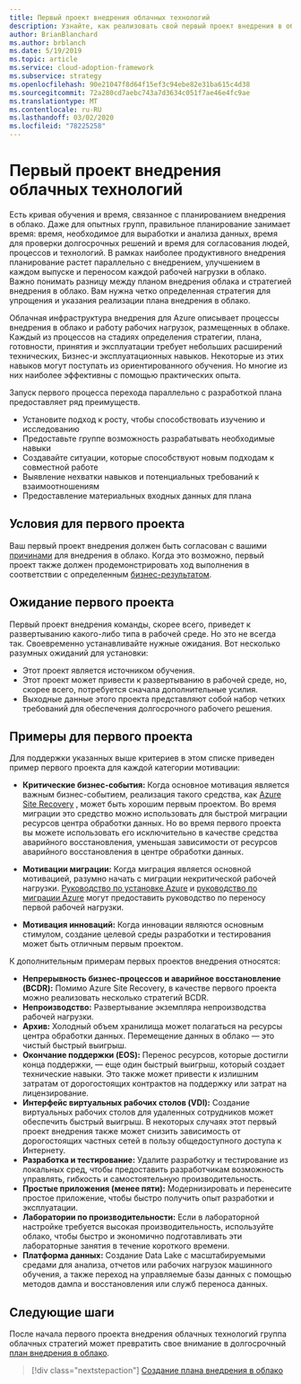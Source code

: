 ```yaml
---
title: Первый проект внедрения облачных технологий
description: Узнайте, как реализовать свой первый проект внедрения в облако.
author: BrianBlanchard
ms.author: brblanch
ms.date: 5/19/2019
ms.topic: article
ms.service: cloud-adoption-framework
ms.subservice: strategy
ms.openlocfilehash: 90e21047f8d64f15ef3c94ebe82e31ba615c4d38
ms.sourcegitcommit: 72a280cd7aebc743a7d3634c051f7ae46e4fc9ae
ms.translationtype: MT
ms.contentlocale: ru-RU
ms.lasthandoff: 03/02/2020
ms.locfileid: "78225258"
---
```

<!-- markdownlint-disable MD026 -->

# <a name="first-cloud-adoption-project"></a>Первый проект внедрения облачных технологий

Есть кривая обучения и время, связанное с планированием внедрения в облако. Даже для опытных групп, правильное планирование занимает время: время, необходимое для выработки и анализа данных, время для проверки долгосрочных решений и время для согласования людей, процессов и технологий. В рамках наиболее продуктивного внедрения планирование растет параллельно с внедрением, улучшением в каждом выпуске и переносом каждой рабочей нагрузки в облако. Важно понимать разницу между планом внедрения облака и стратегией внедрения в облако. Вам нужна четко определенная стратегия для упрощения и указания реализации плана внедрения в облако.

Облачная инфраструктура внедрения для Azure описывает процессы внедрения в облако и работу рабочих нагрузок, размещенных в облаке. Каждый из процессов на стадиях определения стратегии, плана, готовности, принятия и эксплуатации требует небольших расширений технических, Бизнес-и эксплуатационных навыков. Некоторые из этих навыков могут поступать из ориентированного обучения. Но многие из них наиболее эффективны с помощью практических опыта.

Запуск первого процесса перехода параллельно с разработкой плана предоставляет ряд преимуществ.

- Установите подход к росту, чтобы способствовать изучению и исследованию
- Предоставьте группе возможность разрабатывать необходимые навыки
- Создавайте ситуации, которые способствуют новым подходам к совместной работе
- Выявление нехватки навыков и потенциальных требований к взаимоотношениям
- Предоставление материальных входных данных для плана

## <a name="first-project-criteria"></a>Условия для первого проекта

Ваш первый проект внедрения должен быть согласован с вашими [причинами](./motivations.md) для внедрения в облако. Когда это возможно, первый проект также должен продемонстрировать ход выполнения в соответствии с определенным [бизнес-результатом](./business-outcomes/business-outcome-template.md).

## <a name="first-project-expectations"></a>Ожидание первого проекта

Первый проект внедрения команды, скорее всего, приведет к развертыванию какого-либо типа в рабочей среде. Но это не всегда так. Своевременно устанавливайте нужные ожидания. Вот несколько разумных ожиданий для установки:

- Этот проект является источником обучения.
- Этот проект может привести к развертыванию в рабочей среде, но, скорее всего, потребуется сначала дополнительные усилия.
- Выходные данные этого проекта представляют собой набор четких требований для обеспечения долгосрочного рабочего решения.

## <a name="first-project-examples"></a>Примеры для первого проекта

Для поддержки указанных выше критериев в этом списке приведен пример первого проекта для каждой категории мотивации:

- **Критические бизнес-события:** Когда основное мотивация является важным бизнес-событием, реализация такого средства, как [Azure Site Recovery](../migrate/azure-migration-guide/migrate.md?tabs=Tools#azure-site-recovery) , может быть хорошим первым проектом. Во время миграции это средство можно использовать для быстрой миграции ресурсов центра обработки данных. Но во время первого проекта вы можете использовать его исключительно в качестве средства аварийного восстановления, уменьшая зависимости от ресурсов аварийного восстановления в центре обработки данных.

- **Мотивации миграции:** Когда миграция является основной мотивацией, разумно начать с миграции некритической рабочей нагрузки. [Руководство по установке Azure](../ready/azure-setup-guide/index.md) и [руководство по миграции Azure](../migrate/azure-migration-guide/index.md) могут предоставить руководство по переносу первой рабочей нагрузки.

- **Мотивация инноваций:** Когда инновации являются основным стимулом, создание целевой среды разработки и тестирования может быть отличным первым проектом.

К дополнительным примерам первых проектов внедрения относятся:

- **Непрерывность бизнес-процессов и аварийное восстановление (BCDR):** Помимо Azure Site Recovery, в качестве первого проекта можно реализовать несколько стратегий BCDR.
- **Непроизводство:** Развертывание экземпляра непроизводства рабочей нагрузки.
- **Архив:** Холодный объем хранилища может полагаться на ресурсы центра обработки данных. Перемещение данных в облако — это чистый быстрый выигрыш.
- **Окончание поддержки (EOS):** Перенос ресурсов, которые достигли конца поддержки, — еще один быстрый выигрыш, который создает технические навыки. Это также может привести к излишним затратам от дорогостоящих контрактов на поддержку или затрат на лицензирование.
- **Интерфейс виртуальных рабочих столов (VDI):** Создание виртуальных рабочих столов для удаленных сотрудников может обеспечить быстрый выигрыш. В некоторых случаях этот первый проект внедрения также может снизить зависимость от дорогостоящих частных сетей в пользу общедоступного доступа к Интернету.
- **Разработка и тестирование:** Удалите разработку и тестирование из локальных сред, чтобы предоставить разработчикам возможность управлять, гибкость и самостоятельную производительность.
- **Простые приложения (менее пяти):** Модернизировать и перенесите простое приложение, чтобы быстро получить опыт разработки и эксплуатации.
- **Лаборатории по производительности:** Если в лабораторной настройке требуется высокая производительность, используйте облако, чтобы быстро и экономично подготавливать эти лабораторные занятия в течение короткого времени.
- **Платформа данных:** Создание Data Lake с масштабируемыми средами для анализа, отчетов или рабочих нагрузок машинного обучения, а также переход на управляемые базы данных с помощью методов дампа и восстановления или служб переноса данных.

## <a name="next-steps"></a>Следующие шаги

После начала первого проекта внедрения облачных технологий группа облачных стратегий может превратить свое внимание в долгосрочный [план внедрения в облако](../plan/index.md).

> [!div class="nextstepaction"]
> [Создание плана внедрения в облако](../plan/index.md)
